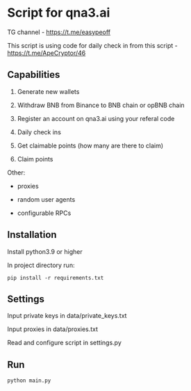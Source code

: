 # Script for qna3.ai

TG channel - https://t.me/easypeoff

This script is using code for daily check in from this script - https://t.me/ApeCryptor/46

## Capabilities

1) Generate new wallets

2) Withdraw BNB from Binance to BNB chain or opBNB chain

3) Register an account on qna3.ai using your referal code

4) Daily check ins

5) Get claimable points (how many are there to claim)

6) Claim points

Other:

- proxies

- random user agents

- configurable RPCs

## Installation

Install python3.9 or higher

In project directory run:
```
pip install -r requirements.txt
```

## Settings
Input private keys in data/private_keys.txt

Input proxies in data/proxies.txt

Read and configure script in settings.py

## Run
```
python main.py
```
